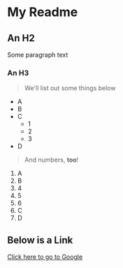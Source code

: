 # My Readme

## An H2

Some paragraph text

### An H3

> We'll list out some things below

- A
- B
- C
  - 1
  - 2
  - 3
- D

> And numbers, **too**!

1. A
2. B
  1. 4
  2. 5
  3. 6
3. C
4. D

## Below is a Link

[Click here to go to Google](https://google.com "Google!")
